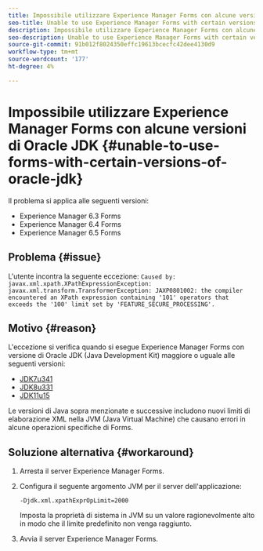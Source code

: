 ```yaml
---
title: Impossibile utilizzare Experience Manager Forms con alcune versioni di Oracle JDK
seo-title: Unable to use Experience Manager Forms with certain versions of Oracle JDK
description: Impossibile utilizzare Experience Manager Forms con alcune versioni di Oracle JDK
seo-description: Unable to use Experience Manager Forms with certain versions of Oracle JDK
source-git-commit: 91b012f8024350effc19613bcecfc42dee4130d9
workflow-type: tm+mt
source-wordcount: '177'
ht-degree: 4%

---
```


# Impossibile utilizzare Experience Manager Forms con alcune versioni di Oracle JDK {#unable-to-use-forms-with-certain-versions-of-oracle-jdk}

Il problema si applica alle seguenti versioni:

* Experience Manager 6.3 Forms
* Experience Manager 6.4 Forms
* Experience Manager 6.5 Forms

## Problema   {#issue}

L&#39;utente incontra la seguente eccezione:
`Caused by: javax.xml.xpath.XPathExpressionException: javax.xml.transform.TransformerException: JAXP0801002: the compiler encountered an XPath expression containing '101' operators that exceeds the '100' limit set by 'FEATURE_SECURE_PROCESSING'.`

## Motivo {#reason}

L&#39;eccezione si verifica quando si esegue Experience Manager Forms con versione di Oracle JDK (Java Development Kit) maggiore o uguale alle seguenti versioni:

* [JDK7u341](https://www.oracle.com/java/technologies/javase/7u341-relnotes.html)
* [JDK8u331](https://www.oracle.com/java/technologies/javase/8u331-relnotes.html)
* [JDK11u15](https://www.oracle.com/java/technologies/javase/11-0-15-relnotes.html)

Le versioni di Java sopra menzionate e successive includono nuovi limiti di elaborazione XML nella JVM (Java Virtual Machine) che causano errori in alcune operazioni specifiche di Forms.

## Soluzione alternativa {#workaround}

1. Arresta il server Experience Manager Forms.
1. Configura il seguente argomento JVM per il server dell&#39;applicazione:

   `-Djdk.xml.xpathExprOpLimit=2000`

   Imposta la proprietà di sistema in JVM su un valore ragionevolmente alto in modo che il limite predefinito non venga raggiunto.

1. Avvia il server Experience Manager Forms.
